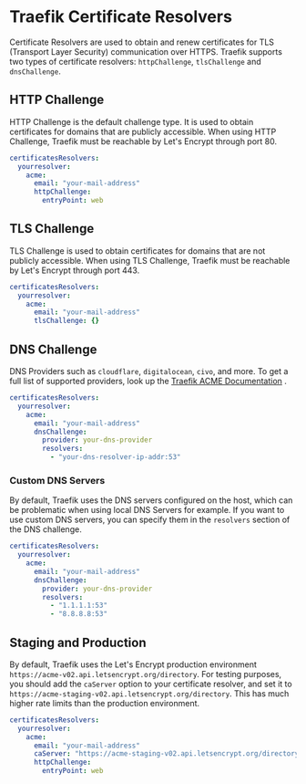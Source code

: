 # Traefik Certificate Resolvers

Certificate Resolvers are used to obtain and renew certificates for TLS (Transport Layer Security) communication over HTTPS. Traefik supports two types of certificate resolvers: `httpChallenge`, `tlsChallenge` and `dnsChallenge`.

## HTTP Challenge

HTTP Challenge is the default challenge type. It is used to obtain certificates for domains that are publicly accessible. When using HTTP Challenge, Traefik must be reachable by Let's Encrypt through port 80.

```yaml
certificatesResolvers:
  yourresolver:
    acme:
      email: "your-mail-address"
      httpChallenge:
        entryPoint: web
```

## TLS Challenge

TLS Challenge is used to obtain certificates for domains that are not publicly accessible. When using TLS Challenge, Traefik must be reachable by Let's Encrypt through port 443.

```yaml
certificatesResolvers:
  yourresolver:
    acme:
      email: "your-mail-address"
      tlsChallenge: {}
```

## DNS Challenge

DNS Providers such as `cloudflare`, `digitalocean`, `civo`, and more. To get a full list of supported providers, look up the [Traefik ACME Documentation](https://doc.traefik.io/traefik/https/acme/) .

```yaml
certificatesResolvers:
  yourresolver:
    acme:
      email: "your-mail-address"
      dnsChallenge:
        provider: your-dns-provider
        resolvers:
          - "your-dns-resolver-ip-addr:53"
```

### Custom DNS Servers

By default, Traefik uses the DNS servers configured on the host, which can be problematic when using local DNS Servers for example. If you want to use custom DNS servers, you can specify them in the `resolvers` section of the DNS challenge.

```yaml
certificatesResolvers:
  yourresolver:
    acme:
      email: "your-mail-address"
      dnsChallenge:
        provider: your-dns-provider
        resolvers:
          - "1.1.1.1:53"
          - "8.8.8.8:53"
```

## Staging and Production

By default, Traefik uses the Let's Encrypt production environment `https://acme-v02.api.letsencrypt.org/directory`. For testing purposes, you should add the `caServer` option to your certificate resolver, and set it to `https://acme-staging-v02.api.letsencrypt.org/directory`. This has much higher rate limits than the production environment.

```yaml
certificatesResolvers:
  yourresolver:
    acme:
      email: "your-mail-address"
      caServer: "https://acme-staging-v02.api.letsencrypt.org/directory"
      httpChallenge:
        entryPoint: web
```
